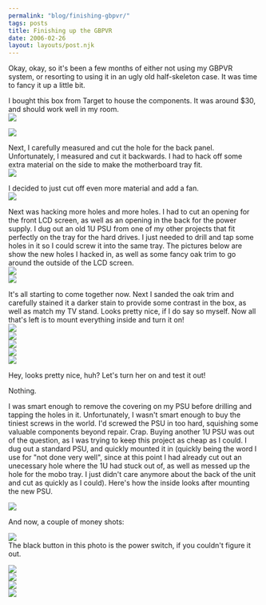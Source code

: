 ```yaml
---
permalink: "blog/finishing-gbpvr/"
tags: posts
title: Finishing up the GBPVR
date: 2006-02-26
layout: layouts/post.njk
---
```


Okay, okay, so it's been a few months of either not using my GBPVR system, or resorting to using it in an ugly old half-skeleton case. It was time to fancy it up a little bit. 

I bought this box from Target to house the components. It was around $30, and should work well in my room.  
![][1]  
  
![][2] 

Next, I carefully measured and cut the hole for the back panel. Unfortunately, I measured and cut it backwards. I had to hack off some extra material on the side to make the motherboard tray fit.  
![][3] 

I decided to just cut off even more material and add a fan.  
![][4] 

Next was hacking more holes and more holes. I had to cut an opening for the front LCD screen, as well as an opening in the back for the power supply. I dug out an old 1U PSU from one of my other projects that fit perfectly on the tray for the hard drives. I just needed to drill and tap some holes in it so I could screw it into the same tray. The pictures below are show the new holes I hacked in, as well as some fancy oak trim to go around the outside of the LCD screen.  
![][5]  
![][6] 

It's all starting to come together now. Next I sanded the oak trim and carefully stained it a darker stain to provide some contrast in the box, as well as match my TV stand. Looks pretty nice, if I do say so myself. Now all that's left is to mount everything inside and turn it on!  
![][7]  
![][8]  
![][9]  
![][10]  
![][11] 

Hey, looks pretty nice, huh? Let's turn her on and test it out! 

Nothing. 

I was smart enough to remove the covering on my PSU before drilling and tapping the holes in it. Unfortunately, I wasn't smart enough to buy the tiniest screws in the world. I'd screwed the PSU in too hard, squishing some valuable components beyond repair. Crap. Buying another 1U PSU was out of the question, as I was trying to keep this project as cheap as I could. I dug out a standard PSU, and quickly mounted it in (quickly being the word I use for "not done very well", since at this point I had already cut out an unecessary hole where the 1U had stuck out of, as well as messed up the hole for the mobo tray. I just didn't care anymore about the back of the unit and cut as quickly as I could). Here's how the inside looks after mounting the new PSU.  
  
![][12] 

And now, a couple of money shots:  
  
![][13]  
The black button in this photo is the power switch, if you couldn't figure it out.  
  
![][14]  
![][15]  
![][16]  
![][17]

 [1]: http://www.tim.cx/pics/GBPVR/DSC01289.jpg
 [2]: http://www.tim.cx/pics/GBPVR/DSC01290.jpg
 [3]: http://www.tim.cx/pics/GBPVR/DSC01294.jpg
 [4]: http://www.tim.cx/pics/GBPVR/DSC01296.jpg
 [5]: http://www.tim.cx/pics/GBPVR/DSC01498.jpg
 [6]: http://www.tim.cx/pics/GBPVR/DSC01499.jpg
 [7]: http://www.tim.cx/pics/GBPVR/DSC01500.jpg
 [8]: http://www.tim.cx/pics/GBPVR/DSC01501.jpg
 [9]: http://www.tim.cx/pics/GBPVR/DSC01504.jpg
 [10]: http://www.tim.cx/pics/GBPVR/DSC01505.jpg
 [11]: http://www.tim.cx/pics/GBPVR/DSC01506.jpg
 [12]: http://www.tim.cx/pics/GBPVR/DSC01507.jpg
 [13]: http://www.tim.cx/pics/GBPVR/DSC01508.jpg
 [14]: http://www.tim.cx/pics/GBPVR/DSC01511.jpg
 [15]: http://www.tim.cx/pics/GBPVR/DSC01513.jpg
 [16]: http://www.tim.cx/pics/GBPVR/DSC01514.jpg
 [17]: http://www.tim.cx/pics/GBPVR/DSC01515.jpg
